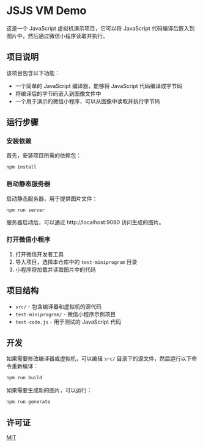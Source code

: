 # JSJS VM Demo

这是一个 JavaScript 虚拟机演示项目，它可以将 JavaScript 代码编译后嵌入到图片中，然后通过微信小程序读取并执行。

## 项目说明

该项目包含以下功能：

- 一个简单的 JavaScript 编译器，能够将 JavaScript 代码编译成字节码
- 将编译后的字节码嵌入到图像文件中
- 一个用于演示的微信小程序，可以从图像中读取并执行字节码

## 运行步骤

### 安装依赖

首先，安装项目所需的依赖包：

```bash
npm install
```

### 启动静态服务器

启动静态服务器，用于提供图片文件：

```bash
npm run server
```

服务器启动后，可以通过 http://localhost:9080 访问生成的图片。

### 打开微信小程序

1. 打开微信开发者工具
2. 导入项目，选择本仓库中的 `test-miniprogram` 目录
3. 小程序将加载并读取图片中的代码

## 项目结构

- `src/` - 包含编译器和虚拟机的源代码
- `test-miniprogram/` - 微信小程序示例项目
- `test-code.js` - 用于测试的 JavaScript 代码

## 开发

如果需要修改编译器或虚拟机，可以编辑 `src/` 目录下的源文件，然后运行以下命令重新编译：

```bash
npm run build
```

如果需要生成新的图片，可以运行：

```bash
npm run generate
```

## 许可证

[MIT](LICENSE) 